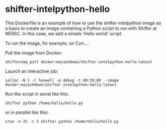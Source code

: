 # shifter-intelpython-hello

This Dockerfile is an example of how to use the shifter-intelpython
image as a basis to create an image containing a Python script to run
with Shifter at NERSC.  In this case, we add a simple 'Hello world'
script.

To run the image, for example, on Cori....

Pull the image from Docker:
```
shifterimg pull docker:majashdown/shifter-intelpython-hello:latest
```
Launch an interactive job:
```
salloc -N 1 -C haswell -p debug -t 00:30:00 --image docker:majashdown/shifter-intelpython-hello:latest
```
Run the script in serial like this:
```
shifter python /home/hello/hello.py
```
or in parallel like this:
```
srun -n 32 -c 2 shifter python /home/hello/hello.py
```
